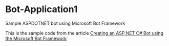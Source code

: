 # Bot-Application1
Sample ASPDOTNET bot using Microsoft Bot Framework

This is the sample code from the article [Creating an ASP.NET C# Bot using the Microsoft Bot Framework](https://binarieslid.com/Creating_ASPNET_BOT_using_Microsoft_bot_framework.aspx)
